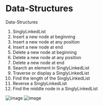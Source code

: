# Data-Structures  
Data-Structures
1. SinglyLinkedList<br>
2. Insert a new node at beginning<br>
3. Insert a new node at any position<br>
4. Insert a new node at end<br>
5. Delete a new node at beginning<br>
6. Delete a new node at any position<br>
7. Delete a new node at end<br>
8. Search an element in SinglyLinkedList<br>
9. Traverse or display a SinglyLinkedList<br>
10. Find the length of the SinglyLinkedList<br>
11. Reverse a SinglyLinkedList<br>
12. Find the middle node in a SinglyLinkedList<br>

![image](https://user-images.githubusercontent.com/43407734/166408814-459595a5-c768-4b03-8bb7-e63c557c0969.png)
![image](https://user-images.githubusercontent.com/43407734/166722678-d3dc358c-e6d2-493f-9d66-ca85836a8106.png)

